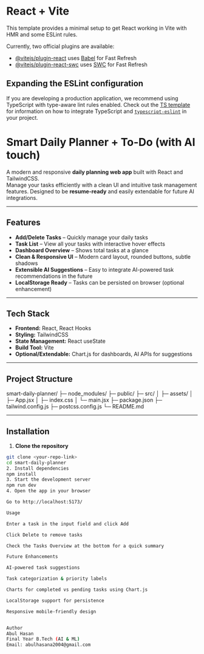 # React + Vite

This template provides a minimal setup to get React working in Vite with HMR and some ESLint rules.

Currently, two official plugins are available:

- [@vitejs/plugin-react](https://github.com/vitejs/vite-plugin-react/blob/main/packages/plugin-react) uses [Babel](https://babeljs.io/) for Fast Refresh
- [@vitejs/plugin-react-swc](https://github.com/vitejs/vite-plugin-react/blob/main/packages/plugin-react-swc) uses [SWC](https://swc.rs/) for Fast Refresh

## Expanding the ESLint configuration

If you are developing a production application, we recommend using TypeScript with type-aware lint rules enabled. Check out the [TS template](https://github.com/vitejs/vite/tree/main/packages/create-vite/template-react-ts) for information on how to integrate TypeScript and [`typescript-eslint`](https://typescript-eslint.io) in your project.

# Smart Daily Planner + To-Do (with AI touch)

A modern and responsive **daily planning web app** built with React and TailwindCSS.  
Manage your tasks efficiently with a clean UI and intuitive task management features. Designed to be **resume-ready** and easily extendable for future AI integrations.

---

## Features

- **Add/Delete Tasks** – Quickly manage your daily tasks  
- **Task List** – View all your tasks with interactive hover effects  
- **Dashboard Overview** – Shows total tasks at a glance  
- **Clean & Responsive UI** – Modern card layout, rounded buttons, subtle shadows  
- **Extensible AI Suggestions** – Easy to integrate AI-powered task recommendations in the future  
- **LocalStorage Ready** – Tasks can be persisted on browser (optional enhancement)

---

## Tech Stack

- **Frontend:** React, React Hooks  
- **Styling:** TailwindCSS  
- **State Management:** React useState  
- **Build Tool:** Vite  
- **Optional/Extendable:** Chart.js for dashboards, AI APIs for suggestions

---

## Project Structure
smart-daily-planner/
├─ node_modules/
├─ public/
├─ src/
│ ├─ assets/
│ ├─ App.jsx
│ ├─ index.css
│ └─ main.jsx
├─ package.json
├─ tailwind.config.js
├─ postcss.config.js
└─ README.md

---

## Installation

1. **Clone the repository**

```bash
git clone <your-repo-link>
cd smart-daily-planner
2. Install dependencies
npm install
3. Start the development server
npm run dev
4. Open the app in your browser

Go to http://localhost:5173/

Usage

Enter a task in the input field and click Add

Click Delete to remove tasks

Check the Tasks Overview at the bottom for a quick summary

Future Enhancements

AI-powered task suggestions

Task categorization & priority labels

Charts for completed vs pending tasks using Chart.js

LocalStorage support for persistence

Responsive mobile-friendly design


Author
Abul Hasan
Final Year B.Tech (AI & ML)
Email: abulhasana2004@gmail.com
